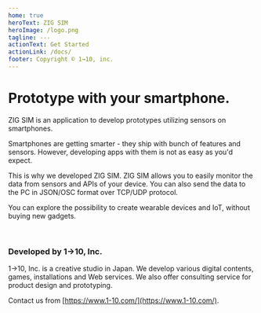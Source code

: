 ```yaml
---
home: true
heroText: ZIG SIM
heroImage: /logo.png
tagline: ---
actionText: Get Started
actionLink: /docs/
footer: Copyright © 1→10, inc.
---
```


<h1>Prototype with your smartphone.</h1>

ZIG SIM is an application to develop prototypes utilizing sensors on smartphones.

Smartphones are getting smarter - they ship with bunch of features and sensors.
However, developing apps with them is not as easy as you'd expect.

This is why we developed ZIG SIM.
ZIG SIM allows you to easily monitor the data from sensors and APIs of your device.
You can also send the data to the PC in JSON/OSC format over TCP/UDP protocol.

You can explore the possibility to create wearable devices and IoT, without buying new gadgets.

<br>

### Developed by 1→10, Inc.

1→10, Inc. is a creative studio in Japan.
We develop various digital contents, games, installations and Web services.
We also offer consulting service for product design and prototyping.

Contact us from [https://www.1-10.com/](https://www.1-10.com/).
